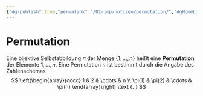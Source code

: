 ```yaml
---
{"dg-publish":true,"permalink":"/02-imp-notizen/permutation/","dgHomeLink":true,"dgPassFrontmatter":false}
---
```


# Permutation
Eine bijektive Selbstabbildung $\pi$ der Menge $\{1, \ldots, n\}$ heißt eine **Permutation** der Elemente $1, \ldots, n$. Eine Permutation $\pi$ ist bestimmt durch die Angabe des Zahlenschemas
$$
\left(\begin{array}{cccc}
1 & 2 & \cdots & n \\
\pi(1) & \pi(2) & \cdots & \pi(n)
\end{array}\right) \text {. }
$$